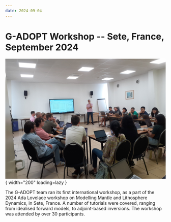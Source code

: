 ```yaml
---
date: 2024-09-04
---
```


# G-ADOPT Workshop -- Sete, France, September 2024

![2024 Sete](../../../images/events/2024_sete.jpg "2024 Sete"){ width="200" loading=lazy }

The G-ADOPT team ran its first international workshop, as a part of the 2024 Ada Lovelace workshop on Modelling Mantle and Lithosphere Dynamics, in Sete, France. A number of tutorials were covered, ranging from idealised forward models, to adjoint-based inversions. The workshop was attended by over 30 participants. 
